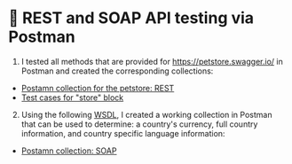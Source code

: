 #  🔗 REST and SOAP API testing via Postman 

1) I tested all methods that are provided for https://petstore.swagger.io/ in Postman and created the corresponding collections:
 <ul>
<li>  <a href="https://www.postman.com/descent-module-technologist-18686799/workspace/my-workspace/folder/26957300-d3fb841f-43da-46eb-9126-461e781ff38a?action=share&creator=26957300&ctx=documentation">Postamn collection for the petstore: REST</a>  </li>
<li>  <a href="https://docs.google.com/spreadsheets/d/1xEKwxrtgMfoB_moPqCRQTMTBnBq2109k7cEkg_n-Iv4/edit?usp=sharing"> Test cases for "store" block </a>   </li>
</ul>

2) Using the following <a href="http://webservices.oorsprong.org/websamples.countryinfo/CountryInfoService.wso?WSDL">WSDL</a>, I created a working collection in Postman that can be used to determine: a country's currency, full country information, and country specific language information: 
 <ul>
<li> <a href="https://www.postman.com/descent-module-technologist-18686799/workspace/my-workspace/collection/26957300-f3bcd299-2a57-4e1f-8c12-2bc1dd9a0180?action=share&creator=26957300">Postamn collection: SOAP</a>   </li>
</ul>
